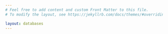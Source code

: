 ```yaml
---
# Feel free to add content and custom Front Matter to this file.
# To modify the layout, see https://jekyllrb.com/docs/themes/#overriding-theme-defaults

layout: databases
---
```

